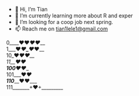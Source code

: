 - 👋 Hi, I’m Tian
- 🌱 I’m currently learning more about R and exper
- 💞️ I’m looking for a coop job next spring.
- 📫 Reach me on tian1lele1@gmail.com


0____♥__♥_____♥__♥___ <br />
1___♥_____♥_♥_____♥__ <br />
10_♥_______♥______♥__  <br />
11__♥______________♥__ <br />
100__♥___________♥___  <br />
101___♥________♥_____  <br />
110_____♥____♥_______  <br />
111_______+♥+_________  <br />


<!---
updated 2022
--->
